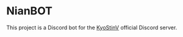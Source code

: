 # NianBOT

This project is a Discord bot for the 
[KyoStinV](https://www.youtube.com/@KyoStinV/featured) official Discord 
server.
